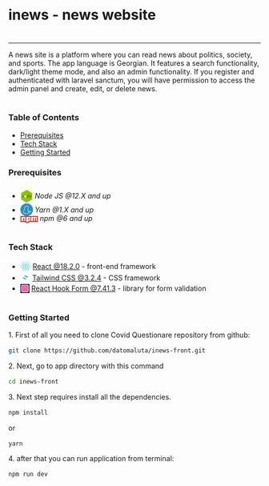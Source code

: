 <div style="display:flex; align-items: center">
  <h1 style="position:relative; top: -6px" >inews - news website</h1>
</div>

---

A news site is a platform where you can read news about politics, society, and sports. The app language is Georgian. It features a search functionality, dark/light theme mode, and also an admin functionality. If you register and authenticated with laravel sanctum, you will have permission to access the admin panel and create, edit, or delete news.

#

### Table of Contents

- [Prerequisites](#prerequisites)
- [Tech Stack](#tech-stack)
- [Getting Started](#getting-started)

### Prerequisites

- <img src="readme/assets/node.png" width="25" style="position: relative; top: 8px" /> _Node JS @12.X and up_
- <img src="readme/assets/yarn.jpeg" width="25" style="position: relative; top: 7px" /> _Yarn @1.X and up_
- <img src="readme/assets/npm.png" width="35" style="position: relative; top: 4px" /> _npm @6 and up_

#

### Tech Stack

- <img src="readme/assets/react.png" height="18" style="position: relative; top: 4px" /> [React @18.2.0](https://reactjs.org) - front-end framework
- <img src="readme/assets/tailwind.png"  height="20" style="position: relative; top: 4px" /> [Tailwind CSS @3.2.4](https://tailwindcss.com/) - CSS framework
- <img src="readme/assets/react-hook-form.jpg" height="18" style="position: relative; top: 4px" /> [React Hook Form @7.41.3](https://react-hook-form.com/) - library for form validation

#

### Getting Started

1\. First of all you need to clone Covid Questionare repository from github:

```sh
git clone https://github.com/datomaluta/inews-front.git
```

2\. Next, go to app directory with this command

```sh
cd inews-front
```

3\. Next step requires install all the dependencies.

```sh
npm install
```

or

```sh
yarn
```

4\. after that you can run application from terminal:

```sh
npm run dev
```

#
